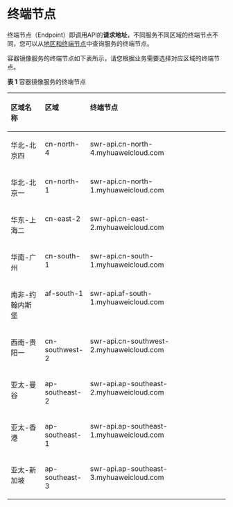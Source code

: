 # 终端节点<a name="swr_02_0103"></a>

终端节点（Endpoint）即调用API的**请求地址**，不同服务不同区域的终端节点不同，您可以从[地区和终端节点](https://developer.huaweicloud.com/endpoint?SWR)中查询服务的终端节点。

容器镜像服务的终端节点如下表所示，请您根据业务需要选择对应区域的终端节点。

**表 1**  容器镜像服务的终端节点

<a name="table1943641183817"></a>
<table><thead align="left"><tr id="row12262428387"><th class="cellrowborder" valign="top" width="16.16%" id="mcps1.2.4.1.1"><p id="p3261742193815"><a name="p3261742193815"></a><a name="p3261742193815"></a>区域名称</p>
</th>
<th class="cellrowborder" valign="top" width="18.18%" id="mcps1.2.4.1.2"><p id="p12654213384"><a name="p12654213384"></a><a name="p12654213384"></a>区域</p>
</th>
<th class="cellrowborder" valign="top" width="65.66%" id="mcps1.2.4.1.3"><p id="p2026242143811"><a name="p2026242143811"></a><a name="p2026242143811"></a>终端节点</p>
</th>
</tr>
</thead>
<tbody><tr id="row102604213820"><td class="cellrowborder" valign="top" width="16.16%" headers="mcps1.2.4.1.1 "><p id="p14883155019539"><a name="p14883155019539"></a><a name="p14883155019539"></a>华北-北京四</p>
</td>
<td class="cellrowborder" valign="top" width="18.18%" headers="mcps1.2.4.1.2 "><p id="p15883250125311"><a name="p15883250125311"></a><a name="p15883250125311"></a>cn-north-4</p>
</td>
<td class="cellrowborder" valign="top" width="65.66%" headers="mcps1.2.4.1.3 "><p id="p11883750115315"><a name="p11883750115315"></a><a name="p11883750115315"></a>swr-api.cn-north-4.myhuaweicloud.com</p>
</td>
</tr>
<tr id="row7311654115313"><td class="cellrowborder" valign="top" width="16.16%" headers="mcps1.2.4.1.1 "><p id="p3758515155412"><a name="p3758515155412"></a><a name="p3758515155412"></a>华北-北京一</p>
</td>
<td class="cellrowborder" valign="top" width="18.18%" headers="mcps1.2.4.1.2 "><p id="p1275831514546"><a name="p1275831514546"></a><a name="p1275831514546"></a>cn-north-1</p>
</td>
<td class="cellrowborder" valign="top" width="65.66%" headers="mcps1.2.4.1.3 "><p id="p1758615145416"><a name="p1758615145416"></a><a name="p1758615145416"></a>swr-api.cn-north-1.myhuaweicloud.com</p>
</td>
</tr>
<tr id="row7572618115412"><td class="cellrowborder" valign="top" width="16.16%" headers="mcps1.2.4.1.1 "><p id="p1852036105419"><a name="p1852036105419"></a><a name="p1852036105419"></a>华东-上海二</p>
</td>
<td class="cellrowborder" valign="top" width="18.18%" headers="mcps1.2.4.1.2 "><p id="p125203695414"><a name="p125203695414"></a><a name="p125203695414"></a>cn-east-2</p>
</td>
<td class="cellrowborder" valign="top" width="65.66%" headers="mcps1.2.4.1.3 "><p id="p35123617549"><a name="p35123617549"></a><a name="p35123617549"></a>swr-api.cn-east-2.myhuaweicloud.com</p>
</td>
</tr>
<tr id="row557221855412"><td class="cellrowborder" valign="top" width="16.16%" headers="mcps1.2.4.1.1 "><p id="p202921442165416"><a name="p202921442165416"></a><a name="p202921442165416"></a>华南-广州</p>
</td>
<td class="cellrowborder" valign="top" width="18.18%" headers="mcps1.2.4.1.2 "><p id="p1129294213544"><a name="p1129294213544"></a><a name="p1129294213544"></a>cn-south-1</p>
</td>
<td class="cellrowborder" valign="top" width="65.66%" headers="mcps1.2.4.1.3 "><p id="p2029274215542"><a name="p2029274215542"></a><a name="p2029274215542"></a>swr-api.cn-south-1.myhuaweicloud.com</p>
</td>
</tr>
<tr id="row615342215548"><td class="cellrowborder" valign="top" width="16.16%" headers="mcps1.2.4.1.1 "><p id="p893024610546"><a name="p893024610546"></a><a name="p893024610546"></a>南非-约翰内斯堡</p>
</td>
<td class="cellrowborder" valign="top" width="18.18%" headers="mcps1.2.4.1.2 "><p id="p12930154615410"><a name="p12930154615410"></a><a name="p12930154615410"></a>af-south-1</p>
</td>
<td class="cellrowborder" valign="top" width="65.66%" headers="mcps1.2.4.1.3 "><p id="p189301746145412"><a name="p189301746145412"></a><a name="p189301746145412"></a>swr-api.af-south-1.myhuaweicloud.com</p>
</td>
</tr>
<tr id="row1815412221542"><td class="cellrowborder" valign="top" width="16.16%" headers="mcps1.2.4.1.1 "><p id="p376825115540"><a name="p376825115540"></a><a name="p376825115540"></a>西南-贵阳一</p>
</td>
<td class="cellrowborder" valign="top" width="18.18%" headers="mcps1.2.4.1.2 "><p id="p1076985145411"><a name="p1076985145411"></a><a name="p1076985145411"></a>cn-southwest-2</p>
</td>
<td class="cellrowborder" valign="top" width="65.66%" headers="mcps1.2.4.1.3 "><p id="p4769751105416"><a name="p4769751105416"></a><a name="p4769751105416"></a>swr-api.cn-southwest-2.myhuaweicloud.com</p>
</td>
</tr>
<tr id="row10348152520548"><td class="cellrowborder" valign="top" width="16.16%" headers="mcps1.2.4.1.1 "><p id="p1363975685420"><a name="p1363975685420"></a><a name="p1363975685420"></a>亚太-曼谷</p>
</td>
<td class="cellrowborder" valign="top" width="18.18%" headers="mcps1.2.4.1.2 "><p id="p11640205611546"><a name="p11640205611546"></a><a name="p11640205611546"></a>ap-southeast-2</p>
</td>
<td class="cellrowborder" valign="top" width="65.66%" headers="mcps1.2.4.1.3 "><p id="p1764085617547"><a name="p1764085617547"></a><a name="p1764085617547"></a>swr-api.ap-southeast-2.myhuaweicloud.com</p>
</td>
</tr>
<tr id="row13348152514543"><td class="cellrowborder" valign="top" width="16.16%" headers="mcps1.2.4.1.1 "><p id="p393900205517"><a name="p393900205517"></a><a name="p393900205517"></a>亚太-香港</p>
</td>
<td class="cellrowborder" valign="top" width="18.18%" headers="mcps1.2.4.1.2 "><p id="p1293950135513"><a name="p1293950135513"></a><a name="p1293950135513"></a>ap-southeast-1</p>
</td>
<td class="cellrowborder" valign="top" width="65.66%" headers="mcps1.2.4.1.3 "><p id="p10939160125516"><a name="p10939160125516"></a><a name="p10939160125516"></a>swr-api.ap-southeast-1.myhuaweicloud.com</p>
</td>
</tr>
<tr id="row4348202515412"><td class="cellrowborder" valign="top" width="16.16%" headers="mcps1.2.4.1.1 "><p id="p618755135512"><a name="p618755135512"></a><a name="p618755135512"></a>亚太-新加坡</p>
</td>
<td class="cellrowborder" valign="top" width="18.18%" headers="mcps1.2.4.1.2 "><p id="p1187165185518"><a name="p1187165185518"></a><a name="p1187165185518"></a>ap-southeast-3</p>
</td>
<td class="cellrowborder" valign="top" width="65.66%" headers="mcps1.2.4.1.3 "><p id="p8187175165518"><a name="p8187175165518"></a><a name="p8187175165518"></a>swr-api.ap-southeast-3.myhuaweicloud.com</p>
</td>
</tr>
</tbody>
</table>

